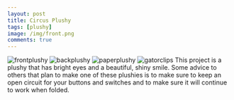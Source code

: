```yaml
---
layout: post
title: Circus Plushy
tags: [plushy]
image: /img/front.png
comments: true
---
```


![frontplushy](https://jgunn09.github.io/CS103Etextiles/img/front.png)
![backplushy](https://jgunn09.github.io/CS103Etextiles/img/back.png)
![paperplushy](https://jgunn09.github.io/CS103Etextiles/img/paper2.png)
![gatorclips](https://jgunn09.github.io/CS103Etextiles/img/gator.png)
This project is a plushy that has bright eyes and a beautiful, shiny smile.
Some advice to others that plan to make one of these plushies is to make sure to keep an open circuit for your buttons and switches and to make sure it will continue to work when folded.

